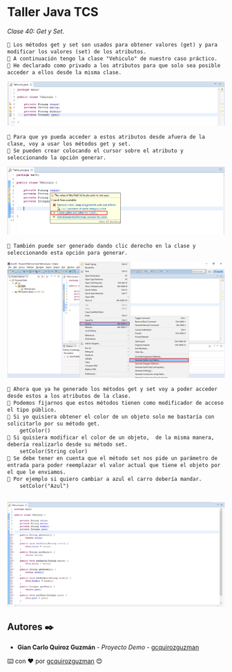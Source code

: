 # Taller Java TCS

_Clase 40: Get y Set._

```
📢 Los métodos get y set son usados para obtener valores (get) y para modificar los valores (set) de los atributos.
📢 A continuación tengo la clase "Vehiculo" de nuestro caso práctico.
📢 He declarado como privado a los atributos para que solo sea posible acceder a ellos desde la misma clase.
```

![Error: imagen no ha sido cargada](https://github.com/gcquirozguzman/java-tcs-202001/blob/Clase-40/imagenes/pagina_40_1.png)

```
📢 Para que yo pueda acceder a estos atributos desde afuera de la clase, voy a usar los métodos get y set.
📢 Se pueden crear colocando el cursor sobre el atributo y seleccionando la opción generar.
```

![Error: imagen no ha sido cargada](https://github.com/gcquirozguzman/java-tcs-202001/blob/Clase-40/imagenes/pagina_40_2.png)

```
📢 También puede ser generado dando clic derecho en la clase y seleccionando esta opción para generar.
```

![Error: imagen no ha sido cargada](https://github.com/gcquirozguzman/java-tcs-202001/blob/Clase-40/imagenes/pagina_40_3.png)

```
📢 Ahora que ya he generado los métodos get y set voy a poder acceder desde estos a los atributos de la clase.
📢 Podemos fijarnos que estos métodos tienen como modificador de acceso el tipo público.
📢 Si yo quisiera obtener el color de un objeto solo me bastaría con solicitarlo por su método get.
    getColor()
📢 Si quisiera modificar el color de un objeto,  de la misma manera, debería realizarlo desde su método set.
    setColor(String color)
📢 Se debe tener en cuenta que el método set nos pide un parámetro de entrada para poder reemplazar el valor actual que tiene el objeto por el que le enviamos.
📢 Por ejemplo si quiero cambiar a azul el carro debería mandar.
    setColor("Azul")
    
```

![Error: imagen no ha sido cargada](https://github.com/gcquirozguzman/java-tcs-202001/blob/Clase-40/imagenes/pagina_40_4.png)

## Autores ✒️

* **Gian Carlo Quiroz Guzmán** - *Proyecto Demo* - [gcquirozguzman](https://github.com/gcquirozguzman)



⌨️ con ❤️ por [gcquirozguzman](https://github.com/gcquirozguzman) 😊

